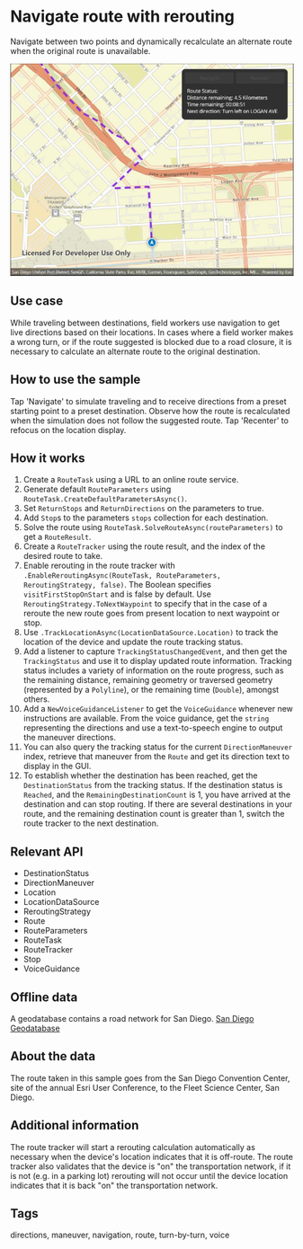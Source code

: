 # Navigate route with rerouting

Navigate between two points and dynamically recalculate an alternate route when the original route is unavailable.

![Image of navigate route with rerouting](navigateroutererouting.jpg)

## Use case

While traveling between destinations, field workers use navigation to get live directions based on their locations. In cases where a field worker makes a wrong turn, or if the route suggested is blocked due to a road closure, it is necessary to calculate an alternate route to the original destination.

## How to use the sample

Tap 'Navigate' to simulate traveling and to receive directions from a preset starting point to a preset destination. Observe how the route is recalculated when the simulation does not follow the suggested route. Tap 'Recenter' to refocus on the location display.

## How it works

1. Create a `RouteTask` using a URL to an online route service.
2. Generate default `RouteParameters` using `RouteTask.CreateDefaultParametersAsync()`.
3. Set `ReturnStops` and `ReturnDirections` on the parameters to true.
4. Add `Stop`s to the parameters `stops` collection for each destination.
5. Solve the route using `RouteTask.SolveRouteAsync(routeParameters)` to get a `RouteResult`.
6. Create a `RouteTracker` using the route result, and the index of the desired route to take.
7. Enable rerouting in the route tracker with `.EnableReroutingAsync(RouteTask, RouteParameters, ReroutingStrategy, false)`. The Boolean specifies `visitFirstStopOnStart` and is false by default. Use `ReroutingStrategy.ToNextWaypoint` to specify that in the case of a reroute the new route goes from present location to next waypoint or stop.
8. Use `.TrackLocationAsync(LocationDataSource.Location)` to track the location of the device and update the route tracking status.
9. Add a listener to capture `TrackingStatusChangedEvent`, and then get the `TrackingStatus` and use it to display updated route information. Tracking status includes a variety of information on the route progress, such as the remaining distance, remaining geometry or traversed geometry (represented by a `Polyline`), or the remaining time (`Double`), amongst others.
10. Add a `NewVoiceGuidanceListener` to get the `VoiceGuidance` whenever new instructions are available. From the voice guidance, get the `string` representing the directions and use a text-to-speech engine to output the maneuver directions.
11. You can also query the tracking status for the current `DirectionManeuver` index, retrieve that maneuver from the `Route` and get its direction text to display in the GUI.
12. To establish whether the destination has been reached, get the `DestinationStatus` from the tracking status. If the destination status is `Reached`, and the `RemainingDestinationCount` is 1, you have arrived at the destination and can stop routing. If there are several destinations in your route, and the remaining destination count is greater than 1, switch the route tracker to the next destination.

## Relevant API

* DestinationStatus
* DirectionManeuver
* Location
* LocationDataSource
* ReroutingStrategy
* Route
* RouteParameters
* RouteTask
* RouteTracker
* Stop
* VoiceGuidance

## Offline data

A geodatabase contains a road network for San Diego. [San Diego Geodatabase](https://arcgisruntime.maps.arcgis.com/home/item.html?id=df193653ed39449195af0c9725701dca)

## About the data

The route taken in this sample goes from the San Diego Convention Center, site of the annual Esri User Conference, to the Fleet Science Center, San Diego.

## Additional information

The route tracker will start a rerouting calculation automatically as necessary when the device's location indicates that it is off-route. The route tracker also validates that the device is "on" the transportation network, if it is not (e.g. in a parking lot) rerouting will not occur until the device location indicates that it is back "on" the transportation network.

## Tags

directions, maneuver, navigation, route, turn-by-turn, voice
